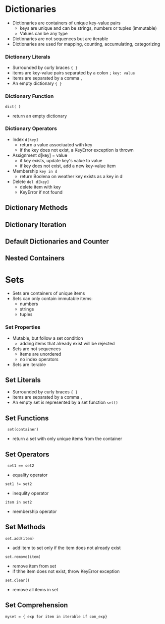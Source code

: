 # Dictionaries

- Dictionaries are containers of unique key-value pairs
  - keys are unique and can be strings, numbers or tuples (immutable)
  - Values can be any type
- Dictionaries are not sequences but are iterable
- Dictionaries are used for mapping, counting, accumulating, categorizing

### Dictionary Literals

- Surrounded by curly braces `{ }`
- items are key-value pairs separated by a colon `;`
  `key: value`
- items are separated by a comma `,`
- An empty dictionary `{ }`

### Dictionary Function

`dict( )`

- return an empty dictionary

### Dictionary Operators

- Index
  `d[key]`
  - return a value associuated with key
  - if the key does not exist, a KeyError exception is thrown
- Assignment
  d[key] = value
  - if key exists, update key's value to value
  - if key does not exist, add a new key-value item
- Membership
  `key in d`
  - return Boolena on weather key exists as a key in d
- Delete
  `del d[key]`
  - delete item with key
  - KeyError if not found

## Dictionary Methods

## Dictionary Iteration

## Default Dictionaries and Counter

## Nested Containers

# Sets

- Sets are containers of unique items
- Sets can only contain immutable items:
  - numbers
  - strings
  - tuples

### Set Properties

- Mutable, but follow a set condition
  - adding items that already exist will be rejected
- Sets are not sequences
  - items are unordered
  - no index operators
- Sets are iterable

## Set Literals

- Surrounded by curly braces `{ }`
- items are separated by a comma `,`
- An empty set is represented by a set function `set()`

## Set Functions

` set(container)`

- return a set with only unique items from the container

## Set Operators

` set1 == set2`

- equality operator

`set1 != set2`

- inequlity operator

`item in set2`

- membership operator

## Set Methods

`set.add(item)`

- add item to set only if the item does not already exist

`set.remove(item)`

- remove item from set
- if thhe item does not exist, throw KeyError exception

`set.clear()`

- remove all items in set

## Set Comprehension

`myset = { exp for item in iterable if con_exp}`

